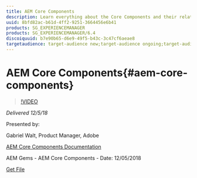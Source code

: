 ```yaml
---
title: AEM Core Components
description: Learn everything about the Core Components and their related features, about how they work and how they are changing the game. Get to know the strategies that allow you to reduce the number of components you need to create and maintain by an order of magnitude.
uuid: 8bfd82ac-b61d-4ff2-9251-3664456e6b41
products: SG_EXPERIENCEMANAGER
products: SG_EXPERIENCEMANAGER/6.4
discoiquuid: b7e90b65-d6e9-49f5-b43c-3c47cf6aeae8
targetaudience: target-audience new;target-audience ongoing;target-audience upgrader
---
```


# AEM Core Components{#aem-core-components}

>[!VIDEO](https://video.tv.adobe.com/v/25674/)

*Delivered 12/5/18*

Presented by:

Gabriel Walt, Product Manager, Adobe

[AEM Core Components Documentation](https://helpx.adobe.com/experience-manager/core-components/user-guide.html)

AEM Gems - AEM Core Components - Date: 12/05/2018

[Get File](assets/aem-gems-aem-sitescorecomponents-12052018.pdf)
